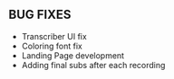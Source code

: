 ## BUG FIXES
- Transcriber UI fix
- Coloring font fix
- Landing Page development
- Adding final subs after each recording

